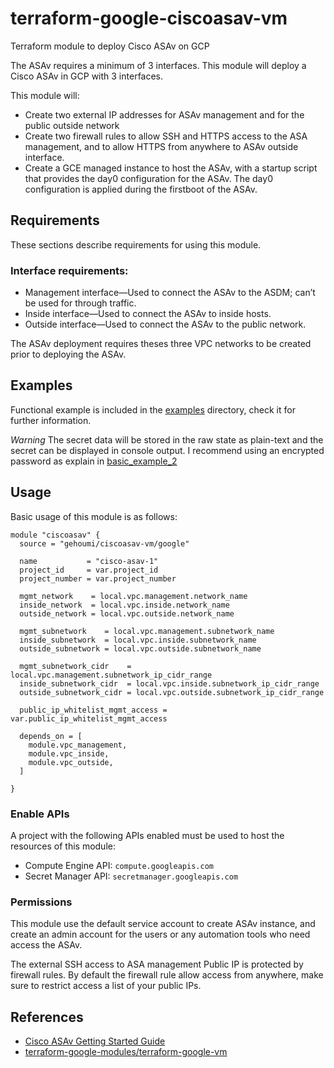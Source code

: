 # terraform-google-ciscoasav-vm
Terraform module to deploy Cisco ASAv on GCP

The ASAv requires a minimum of 3 interfaces. This module will deploy a Cisco ASAv in GCP with 3 interfaces.

This module will:

- Create two external IP addresses for ASAv management and for the public outside network
- Create two firewall rules to allow SSH and HTTPS access to the ASA management, and to allow HTTPS from anywhere to ASAv outside interface.
- Create a GCE managed instance to host the ASAv, with a startup script that provides the day0 configuration for the ASAv. The day0 configuration is applied during the firstboot of the ASAv.

## Requirements

These sections describe requirements for using this module.
### Interface requirements:
- Management interface—Used to connect the ASAv to the ASDM; can’t be used for through traffic.
- Inside interface—Used to connect the ASAv to inside hosts.
- Outside interface—Used to connect the ASAv to the public network.

The ASAv deployment requires theses three VPC networks to be created prior to deploying the ASAv.

## Examples

Functional example is included in the [examples](https://github.com/gehoumi/terraform-google-ciscoasav-vm/tree/main/examples) directory, check it for further information.

*Warning* The secret data will be stored in the raw state as plain-text and the secret can be displayed in console output. I recommend using an encrypted password as explain in [basic_example_2](https://github.com/gehoumi/terraform-google-ciscoasav-vm/tree/main/examples/basic_example_2)

## Usage

Basic usage of this module is as follows:

```hcl
module "ciscoasav" {
  source = "gehoumi/ciscoasav-vm/google"

  name           = "cisco-asav-1"
  project_id     = var.project_id
  project_number = var.project_number

  mgmt_network    = local.vpc.management.network_name
  inside_network  = local.vpc.inside.network_name
  outside_network = local.vpc.outside.network_name

  mgmt_subnetwork    = local.vpc.management.subnetwork_name
  inside_subnetwork  = local.vpc.inside.subnetwork_name
  outside_subnetwork = local.vpc.outside.subnetwork_name

  mgmt_subnetwork_cidr    = local.vpc.management.subnetwork_ip_cidr_range
  inside_subnetwork_cidr  = local.vpc.inside.subnetwork_ip_cidr_range
  outside_subnetwork_cidr = local.vpc.outside.subnetwork_ip_cidr_range

  public_ip_whitelist_mgmt_access = var.public_ip_whitelist_mgmt_access

  depends_on = [
    module.vpc_management,
    module.vpc_inside,
    module.vpc_outside,
  ]

}
```

### Enable APIs

A project with the following APIs enabled must be used to host the
resources of this module:

- Compute Engine API: `compute.googleapis.com`
- Secret Manager API: `secretmanager.googleapis.com`


### Permissions

This module use the default service account to create ASAv instance, and create an admin account for the users or any automation tools who need access the ASAv.

The external SSH access to ASA management Public IP is protected by firewall rules. By default the firewall rule allow access from anywhere, make sure to restrict access a list of your public IPs.



## References

- [Cisco ASAv Getting Started Guide](https://www.cisco.com/c/en/us/td/docs/security/asa/asa916/asav/getting-started/asav-916-gsg/asav_gcp.html)
- [terraform-google-modules/terraform-google-vm](https://github.com/terraform-google-modules/terraform-google-vm/tree/master/modules/instance_template)
